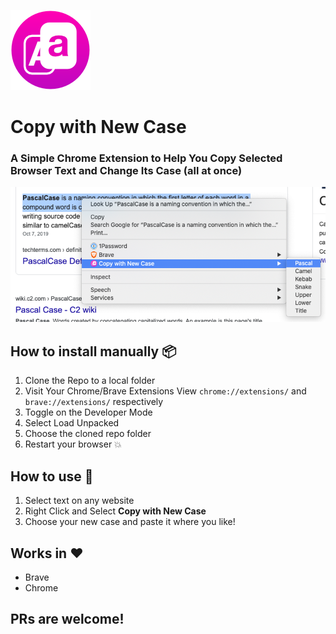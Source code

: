 ![Copy with New Case Icon](copy-with-new-case-icon-128.png)

# Copy with New Case

### A Simple Chrome Extension to Help You **Copy Selected Browser** **Text** and **Change Its Case** (all at once)

![copy with new case](cwnc-v1.png)

## How to install manually 📦

1. Clone the Repo to a local folder
1. Visit Your Chrome/Brave Extensions View `chrome://extensions/` and `brave://extensions/` respectively
1. Toggle on the Developer Mode
1. Select Load Unpacked
1. Choose the cloned repo folder
1. Restart your browser 💥

## How to use 👟

1. Select text on any website
2. Right Click and Select **Copy with New Case**
3. Choose your new case and paste it where you like!

## Works in ❤️

- Brave
- Chrome

## PRs are welcome!
